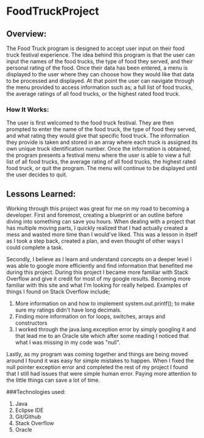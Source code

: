 # FoodTruckProject

## Overview:
The Food Truck program is designed to accept user input on their food truck festival experience. The idea behind this program is that the user can input the names of the food trucks, the type of food they served, and their personal rating of the food. Once their data has been entered, a menu is displayed to the user where they can choose how they would like that data to be processed and displayed. At that point the user can navigate through the menu provided to access information such as; a full list of food trucks, the average ratings of all food trucks, or the highest rated food truck. 

### How It Works:
The user is first welcomed to the food truck festival. They are then prompted to enter the name of the food truck, the type of food they served, and what rating they would give that specific food truck. The information they provide is taken and stored in an array where each truck is assigned its own unique truck identification number. Once the information is obtained, the program presents a festival menu where the user is able to view a full list of all food trucks, the average rating of all food trucks, the highest rated food truck, or quit the program. The menu will continue to be displayed until the user decides to quit. 

## Lessons Learned:
Working through this project was great for me on my road to becoming a developer. First and foremost, creating a blueprint or an outline before diving into something can save you hours. When dealing with a project that has multiple moving parts, I quickly realized that I had actually created a mess and wasted more time than I would've liked. This was a lesson in itself as I took a step back, created a plan, and even thought of other ways I could complete a task. 

Secondly, I believe as I learn and understand concepts on a deeper level I was able to google more efficiently and find information that benefited me during this project. During this project I became more familiar with Stack Overflow and give it credit for most of my google results. Becoming more familiar with this site and what I'm looking for really helped. Examples of things I found on Stack Overflow include; 
1. More information on and how to implement system.out.printf(); to make sure my ratings didn't have long decimals. 
2. Finding more information on for loops, switches, arrays and constructors
3. I worked through the java.lang.exception error by simply googling it and that lead me to an Oracle site which after some reading I noticed that what I was missing in my code was "null". 

Lastly, as my program was coming together and things are being moved around I found it was easy for simple mistakes to happen. When I fixed the null pointer exception error and completed the rest of my project I found that I still had issues that were simple human error. Paying more attention to the little things can save a lot of time.

###Technologies used:
1. Java
2. Eclipse IDE
3. Git/Github
4. Stack Overflow
5. Oracle 


